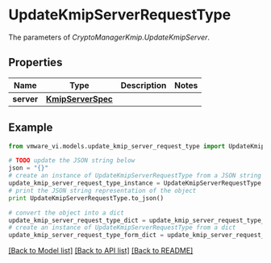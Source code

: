 # UpdateKmipServerRequestType

The parameters of *CryptoManagerKmip.UpdateKmipServer*. 

## Properties
Name | Type | Description | Notes
------------ | ------------- | ------------- | -------------
**server** | [**KmipServerSpec**](KmipServerSpec.md) |  | 

## Example

```python
from vmware_vi.models.update_kmip_server_request_type import UpdateKmipServerRequestType

# TODO update the JSON string below
json = "{}"
# create an instance of UpdateKmipServerRequestType from a JSON string
update_kmip_server_request_type_instance = UpdateKmipServerRequestType.from_json(json)
# print the JSON string representation of the object
print UpdateKmipServerRequestType.to_json()

# convert the object into a dict
update_kmip_server_request_type_dict = update_kmip_server_request_type_instance.to_dict()
# create an instance of UpdateKmipServerRequestType from a dict
update_kmip_server_request_type_form_dict = update_kmip_server_request_type.from_dict(update_kmip_server_request_type_dict)
```
[[Back to Model list]](../README.md#documentation-for-models) [[Back to API list]](../README.md#documentation-for-api-endpoints) [[Back to README]](../README.md)


